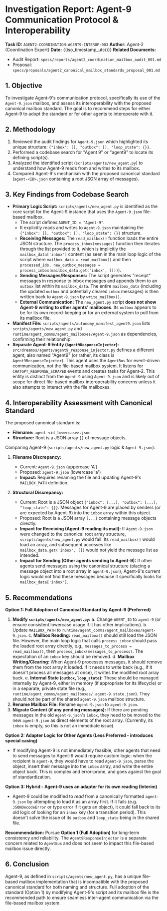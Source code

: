 # Investigation Report: Agent-9 Communication Protocol & Interoperability

**Task ID:** `AGENT2-COORDINATION-AGENT9-INTEROP-003`
**Author:** Agent-2 (Coordination Expert)
**Date:** {{iso_timestamp_utc()}}
**Related Documents:**
- Audit Report: `specs/reports/agent2_coordination_mailbox_audit_001.md`
- Proposal: `specs/proposals/agent2_canonical_mailbox_standards_proposal_001.md`

## 1. Objective
To investigate Agent-9's communication protocol, specifically its use of the `Agent-9.json` mailbox, and assess its interoperability with the proposed canonical mailbox standard. The goal is to recommend steps for either Agent-9 to adopt the standard or for other agents to interoperate with it.

## 2. Methodology
1.  Reviewed the audit findings for `Agent-9.json` which highlighted its unique structure: `{"inbox": [], "outbox": [], "loop_state": {}}`.
2.  Performed a codebase search for "Agent 9" or "agent9" to locate its defining script(s).
3.  Analyzed the identified script (`scripts/agents/new_agent.py`) to understand how Agent-9 reads from and writes to its mailbox.
4.  Compared Agent-9's mechanism with the proposed canonical standard (`agent-<ID>.json` containing a root JSON array of messages).

## 3. Key Findings from Codebase Search

-   **Primary Logic Script:** `scripts/agents/new_agent.py` is identified as the core script for the Agent-9 instance that uses the `Agent-9.json` file-based mailbox.
    -   The script defines `AGENT_ID = "Agent-9"`.
    -   It explicitly reads and writes to `Agent-9.json` maintaining the `{"inbox": [], "outbox": [], "loop_state": {}}` structure.
    -   **Receiving Messages:** The `read_mailbox()` function loads the entire JSON structure. The `process_inbox(messages)` function then iterates through the list provided to it, which is implicitly the `mailbox_data['inbox']` content (as seen in the main loop logic of the script where `mailbox_data = read_mailbox()` and then `processed_ids, new_outbox_messages = process_inbox(mailbox_data.get('inbox', []))`).
    -   **Sending Messages/Responses:** The script generates "receipt" messages in response to inbox messages and appends them to an `outbox` list within its `mailbox_data`. The entire `mailbox_data` (including the updated `outbox` and potentially cleared `inbox` messages) is then written back to `Agent-9.json` by `write_mailbox()`.
    -   **External Communication:** The `new_agent.py` script **does not show Agent-9 writing to other agents' mailboxes**. Its `outbox` appears to be for its own record-keeping or for an external system to poll from its mailbox file.
-   **Manifest File:** `scripts/agents/autonomy_manifest_agent9.json` lists `scripts/agents/new_agent.py` and `runtime/agent_comms/agent_mailboxes/Agent-9.json` as dependencies, confirming their relationship.
-   **Separate Agent-9 Entity (`Agent9ResponseInjector`):** `src/dreamos/agents/agent9_response_injector.py` defines a different agent, also named "Agent9" (or rather, its class is `Agent9ResponseInjector`). This agent uses the `AgentBus` for event-driven communication, not the file-based mailbox system. It listens for `CHATGPT_RESPONSE_SCRAPED` events and creates tasks for Agent-2. This entity is distinct from the `Agent-9` using `Agent-9.json` and is likely out of scope for direct file-based mailbox interoperability concerns unless it also attempts to interact with the file mailboxes.

## 4. Interoperability Assessment with Canonical Standard

The proposed canonical standard is:
-   **Filename:** `agent-<id_lowercase>.json`
-   **Structure:** Root is a JSON array `[]` of message objects.

Comparing Agent-9 (`scripts/agents/new_agent.py` logic & `Agent-9.json`):

1.  **Filename Discrepancy:**
    -   Current: `Agent-9.json` (uppercase 'A')
    -   Proposed: `agent-9.json` (lowercase 'a')
    -   **Impact:** Requires renaming the file and updating Agent-9's `MAILBOX_PATH` definition.

2.  **Structural Discrepancy:**
    -   Current: Root is a JSON object `{"inbox": [...], "outbox": [...], "loop_state": {}}`. Messages for Agent-9 are placed by senders (or are expected by Agent-9) into the `inbox` array within this object.
    -   Proposed: Root is a JSON array `[...]` containing message objects directly.
    -   **Impact for Receiving (Agent-9 reading its mail):** If `Agent-9.json` were changed to the canonical root array structure, `scripts/agents/new_agent.py` would fail. Its `read_mailbox()` would load an array, and subsequent accesses like `mailbox_data.get('inbox', [])` would not yield the message list as intended.
    -   **Impact for Sending (Other agents sending to Agent-9):** If other agents send messages using the canonical structure (placing a message object into a root array in `agent-9.json`), Agent-9's current logic would not find these messages because it specifically looks for `mailbox_data['inbox']`.

## 5. Recommendations

**Option 1: Full Adoption of Canonical Standard by Agent-9 (Preferred)**
1.  **Modify `scripts/agents/new_agent.py`:**
    a.  Change `AGENT_ID` to `agent-9` (or ensure consistent lowercase usage if it has other implications).
    b.  Update `MAILBOX_PATH` to `runtime/agent_comms/agent_mailboxes/agent-9.json`.
    c.  **Mailbox Reading:** `read_mailbox()` should still load the JSON file. However, the main loop logic that calls `process_inbox` should pass the loaded root array directly, e.g., `messages_to_process = read_mailbox()`, then `process_inbox(messages_to_process)`. The expectation of an `inbox` key should be removed.
    d.  **Mailbox Writing/Clearing:** When Agent-9 processes messages, it should remove them from the root array it loaded. If it needs to write back (e.g., if it doesn't process all messages at once), it writes the modified root array back.
    e.  **Internal State (`outbox`, `loop_state`):** These should be managed internally by Agent-9, either in memory (if appropriate for its lifecycle) or in a separate, private state file (e.g., `runtime/agent_comms/agent_mailboxes/.agent-9.state.json`). They should *not* be part of the shared `agent-9.json` mailbox structure.
2.  **Rename Mailbox File:** Rename `Agent-9.json` to `agent-9.json`.
3.  **Migrate Content (if any pending messages):** If there are pending messages in the old `Agent-9.json`'s `inbox`, they need to be moved to the new `agent-9.json` as direct elements of the root array. (Currently, its `inbox` is empty, so this is not an immediate issue).

**Option 2: Adapter Logic for Other Agents (Less Preferred - introduces special casing)**
- If modifying Agent-9 is not immediately feasible, other agents that need to send messages to Agent-9 would require custom logic: when the recipient is `agent-9`, they would have to read `Agent-9.json`, parse the object, insert their message into the `inbox` array, and write the entire object back. This is complex and error-prone, and goes against the goal of standardization.

**Option 3: Hybrid - Agent-9 uses an adapter for its own reading (Interim)**
- Agent-9 could be modified to *read* from a canonically formatted `agent-9.json` by attempting to load it as an array first. If it fails (e.g. `JSONDecodeError` or type error if it gets an object), it could fall back to its old logic of looking for an `inbox` key (for a transition period). This doesn't solve the issue of its `outbox` and `loop_state` being in the shared file.

**Recommendation:** Pursue **Option 1 (Full Adoption)** for long-term consistency and reliability. The `Agent9ResponseInjector` is a separate concern related to `AgentBus` and does not seem to impact this file-based mailbox issue directly.

## 6. Conclusion
Agent-9, as defined in `scripts/agents/new_agent.py`, has a unique file-based mailbox implementation that is incompatible with the proposed canonical standard for both naming and structure. Full adoption of the standard (Option 1) by modifying Agent-9's script and its mailbox file is the recommended path to ensure seamless inter-agent communication via the file-based mailbox system. 